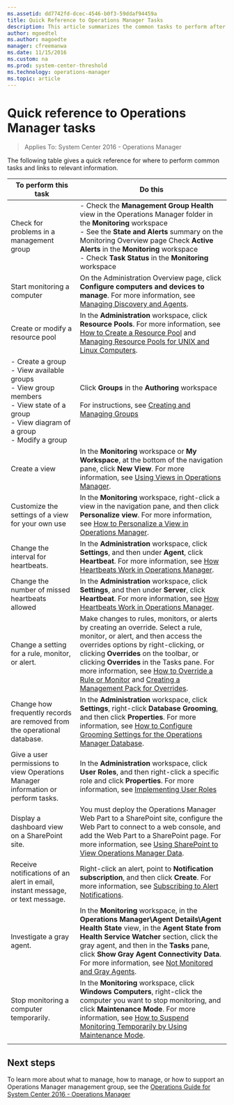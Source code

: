 ```yaml
---
ms.assetid: dd7742fd-dcec-4546-b0f3-59ddaf94459a
title: Quick Reference to Operations Manager Tasks
description: This article summarizes the common tasks to perform after installing Operations Manager 2016 in your environment.
author: mgoedtel
ms.author: magoedte
manager: cfreemanwa
ms.date: 11/15/2016
ms.custom: na
ms.prod: system-center-threshold
ms.technology: operations-manager
ms.topic: article
---
```


# Quick reference to Operations Manager tasks

>Applies To: System Center 2016 - Operations Manager

The following table gives a quick reference for where to perform common tasks and links to relevant information.

|To perform this task|Do this|
|------------------------|-----------|
|Check for problems in a management group|-  Check the **Management Group Health** view in the Operations Manager folder in the **Monitoring** workspace<br> - See the **State and Alerts** summary on the Monitoring Overview page  Check **Active Alerts** in the **Monitoring** workspace<br> - Check **Task Status** in the **Monitoring** workspace|
|Start monitoring a computer|On the Administration Overview page, click **Configure computers and devices to manage**. For more information, see [Managing Discovery and Agents](../om/manage/managing-discovery-and-agents.md).|
|Create or modify a resource pool|In the **Administration** workspace, click **Resource Pools**. For more information, see [How to Create a Resource Pool](manage-resource-pools-manage.md#to-create-a-resource-pool) and [Managing Resource Pools for UNIX and Linux Computers](manage-resource-pools-manage.md#configure-certificates-for-unix-and-linux-dedicated-resource-pools).|
|-   Create a group<br>-   View available groups<br>-   View group members<br>-   View state of a group<br>-   View diagram of a group<br>-   Modify a group|Click **Groups** in the **Authoring** workspace<br><br>For instructions, see [Creating and Managing Groups](manage-create-manage-groups.md)|
|Create a view|In the **Monitoring** workspace or **My Workspace**, at the bottom of the navigation pane, click **New View**. For more information, see [Using Views in Operations Manager](https://technet.microsoft.com/library/hh212694.aspx).|
|Customize the settings of a view for your own use|In the **Monitoring** workspace, right-click a view in the navigation pane, and then click **Personalize view**. For more information, see [How to Personalize a View in Operations Manager](https://technet.microsoft.com/library/hh270022%28v=sc.12%29.aspx).|
|Change the interval for heartbeats.|In the **Administration** workspace, click **Settings**, and then under **Agent**, click **Heartbeat**. For more information, see [How Heartbeats Work in Operations Manager](manage-agent-heartbeat-overview.md).|
|Change the number of missed heartbeats allowed|In the **Administration** workspace, click **Settings**, and then under **Server**, click **Heartbeat**. For more information, see [How Heartbeats Work in Operations Manager](manage-agent-heartbeat-overview.md).|
|Change a setting for a rule, monitor, or alert.|Make changes to rules, monitors, or alerts by creating an override. Select a rule, monitor, or alert, and then access the overrides options by right-clicking, or clicking **Overrides** on the toolbar, or clicking **Overrides** in the Tasks pane. For more information, see [How to Override a Rule or Monitor](~/scom/manage-mp-override-rule-monitor.md) and [Creating a Management Pack for Overrides](~/scom/manage-mp-create-unsealed-mp.md).|
|Change how frequently records are removed from the operational database.|In the **Administration** workspace, click **Settings**, right-click **Database Grooming**, and then click **Properties**. For more information, see [How to Configure Grooming Settings for the Operations Manager Database](https://technet.microsoft.com/library/hh230753%28v=sc.12%29.aspx).|
|Give a user permissions to view Operations Manager information or perform tasks.|In the **Administration** workspace, click **User Roles**, and then right-click a specific role and click **Properties**. For more information, see [Implementing User Roles](~/scom/manage-security-overview.md)|
|Display a dashboard view on a SharePoint site.|You must deploy the Operations Manager Web Part to a SharePoint site, configure the Web Part to connect to a web console, and add the Web Part to a SharePoint page. For more information, see [Using SharePoint to View Operations Manager Data](https://technet.microsoft.com/en-us/library/hh212924%28v=sc.12%29.aspx).|
|Receive notifications of an alert in email, instant message, or text message.|Right-click an alert, point to **Notification subscription**, and then click **Create**. For more information, see [Subscribing to Alert Notifications](https://technet.microsoft.com/library/hh212725%28v=sc.12%29.aspx).|
|Investigate a gray agent.|In the **Monitoring** workspace, in the **Operations Manager\Agent Details\Agent Health State** view, in the **Agent State from Health Service Watcher** section, click the gray agent, and then in the **Tasks** pane, click **Show Gray Agent Connectivity Data**. For more information, see [Not Monitored and Gray Agents](https://support.microsoft.com/help/10129/troubleshooting-gray-agent-states-in-operations-manager-2012).|
|Stop monitoring a computer temporarily.|In the **Monitoring** workspace, click **Windows Computers**, right-click the computer you want to stop monitoring, and click **Maintenance Mode**. For more information, see [How to Suspend Monitoring Temporarily by Using Maintenance Mode](manage-maintenance-mode-overview.md).|
|||

## Next steps

To learn more about what to manage, how to manage, or how to support an Operations Manager management group, see the [Operations Guide for System Center 2016 - Operations Manager](../om/manage/operations-manager-operations-guide.md)



